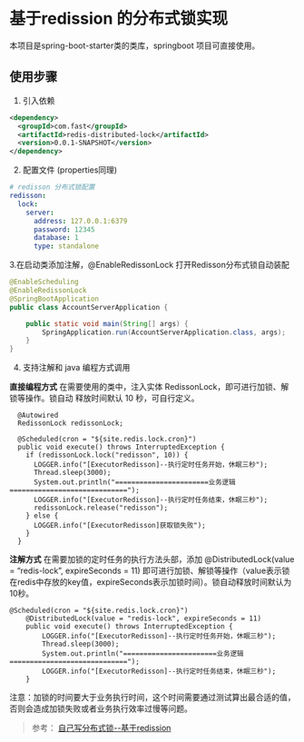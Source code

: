 # 基于redission 的分布式锁实现

本项目是spring-boot-starter类的类库，springboot 项目可直接使用。

## 使用步骤

1. 引入依赖

```xml
<dependency>
  <groupId>com.fast</groupId>
  <artifactId>redis-distributed-lock</artifactId>
  <version>0.0.1-SNAPSHOT</version>
</dependency>
```
2. 配置文件 (properties同理)
```yml
# redisson 分布式锁配置
redisson:
  lock:
    server:
      address: 127.0.0.1:6379
      password: 12345
      database: 1
      type: standalone
```

3.在启动类添加注解，@EnableRedissonLock 打开Redisson分布式锁自动装配
```java
@EnableScheduling
@EnableRedissonLock
@SpringBootApplication
public class AccountServerApplication {

	public static void main(String[] args) {
		SpringApplication.run(AccountServerApplication.class, args);
	}
}
```

4. 支持注解和 java 编程方式调用

**直接编程方式**
在需要使用的类中，注入实体 RedissonLock，即可进行加锁、解锁等操作。锁自动
释放时间默认 10 秒，可自行定义。
```
  @Autowired
  RedissonLock redissonLock;

  @Scheduled(cron = "${site.redis.lock.cron}")
  public void execute() throws InterruptedException {
    if (redissonLock.lock("redisson", 10)) {
      LOGGER.info("[ExecutorRedisson]--执行定时任务开始，休眠三秒");
      Thread.sleep(3000);
      System.out.println("=======================业务逻辑=============================");
      LOGGER.info("[ExecutorRedisson]--执行定时任务结束，休眠三秒");
      redissonLock.release("redisson");
    } else {
      LOGGER.info("[ExecutorRedisson]获取锁失败");
    }
  }
```


**注解方式**
在需要加锁的定时任务的执行方法头部，添加 @DistributedLock(value = “redis-lock”, expireSeconds = 11) 即可进行加锁、解锁等操作（value表示锁在redis中存放的key值，expireSeconds表示加锁时间）。锁自动释放时间默认为10秒。
```
@Scheduled(cron = "${site.redis.lock.cron}")
    @DistributedLock(value = "redis-lock", expireSeconds = 11)
    public void execute() throws InterruptedException {
        LOGGER.info("[ExecutorRedisson]--执行定时任务开始，休眠三秒");
        Thread.sleep(3000);
        System.out.println("=======================业务逻辑=============================");
        LOGGER.info("[ExecutorRedisson]--执行定时任务结束，休眠三秒");
    }
```
注意：加锁的时间要大于业务执行时间，这个时间需要通过测试算出最合适的值，否则会造成加锁失败或者业务执行效率过慢等问题。

>参考：
[自己写分布式锁--基于redission](http://wuwenliang.net/2018/12/07/%E8%87%AA%E5%B7%B1%E5%86%99%E5%88%86%E5%B8%83%E5%BC%8F%E9%94%81-%E5%9F%BA%E4%BA%8Eredission/)